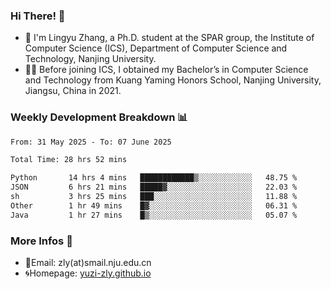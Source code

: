 ### Hi There! 👋 
- 🐳 I'm Lingyu Zhang, a Ph.D. student at the SPAR group, the Institute of Computer Science (ICS), Department of Computer Science and Technology, Nanjing University.
- 🧑‍🎓 Before joining ICS, I obtained my Bachelor’s in Computer Science and Technology from Kuang Yaming Honors School, Nanjing University, Jiangsu, China in 2021.

### Weekly Development Breakdown :bar_chart:

<!--START_SECTION:waka-->

```txt
From: 31 May 2025 - To: 07 June 2025

Total Time: 28 hrs 52 mins

Python       14 hrs 4 mins   ████████████▒░░░░░░░░░░░░   48.75 %
JSON         6 hrs 21 mins   █████▓░░░░░░░░░░░░░░░░░░░   22.03 %
sh           3 hrs 25 mins   ███░░░░░░░░░░░░░░░░░░░░░░   11.88 %
Other        1 hr 49 mins    █▓░░░░░░░░░░░░░░░░░░░░░░░   06.31 %
Java         1 hr 27 mins    █▒░░░░░░░░░░░░░░░░░░░░░░░   05.07 %
```

<!--END_SECTION:waka-->

<!--
### Github Contributions :octocat:

![](https://raw.githubusercontent.com/yuzi-zly/yuzi-zly/output/github-contribution-grid-snake.svg)              
-->

### More Infos 📖

- 📧Email: zly(at)smail.nju.edu.cn
- 🌀Homepage: [yuzi-zly.github.io](https://yuzi-zly.github.io/)
